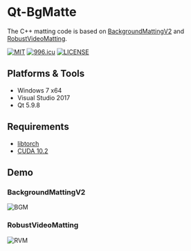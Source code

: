 # Qt-BgMatte
The C++ matting code is based on [BackgroundMattingV2](https://github.com/PeterL1n/BackgroundMattingV2) and [RobustVideoMatting](https://github.com/PeterL1n/RobustVideoMatting).

[![MIT](https://img.shields.io/npm/l/dplayer.svg?style=flat-square)](https://github.com/BrightenWu/miniprogram-cycle/blob/main/LICENSE)
[![996.icu](https://img.shields.io/badge/link-996.icu-red.svg?style=flat-square)](https://996.icu) 
[![LICENSE](https://img.shields.io/badge/license-Anti%20996-blue.svg?style=flat-square)](https://github.com/996icu/996.ICU/blob/master/LICENSE)

## Platforms & Tools
* Windows 7 x64
* Visual Studio 2017
* Qt 5.9.8

## Requirements
* [libtorch](https://download.pytorch.org/libtorch/cu102/libtorch-win-shared-with-deps-1.8.1%2Bcu102.zip)
* [CUDA 10.2](https://developer.download.nvidia.com/compute/cuda/10.2/Prod/network_installers/cuda_10.2.89_win10_network.exe)

## Demo
### BackgroundMattingV2
![BGM](./BGM.gif)
###  RobustVideoMatting
![RVM](./RVM.gif)
